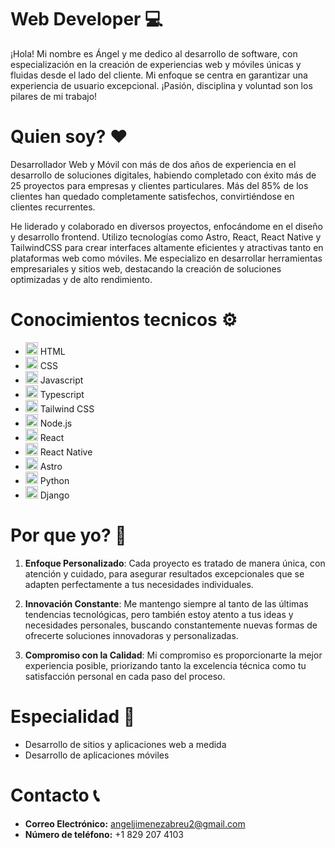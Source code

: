 # Web Developer 💻

¡Hola! Mi nombre es Ángel y me dedico al desarrollo de software, con especialización en la creación de experiencias web y móviles únicas y fluidas desde el lado del cliente. Mi enfoque se centra en garantizar una experiencia de usuario excepcional. ¡Pasión, disciplina y voluntad son los pilares de mi trabajo!

# Quien soy? ❤

Desarrollador Web y Móvil con más de dos años de experiencia en el desarrollo de soluciones digitales, habiendo completado con éxito más de 25 proyectos para empresas y clientes particulares. Más del 85% de los clientes han quedado completamente satisfechos, convirtiéndose en clientes recurrentes.

He liderado y colaborado en diversos proyectos, enfocándome en el diseño y desarrollo frontend. Utilizo tecnologías como Astro, React, React Native y TailwindCSS para crear interfaces altamente eficientes y atractivas tanto en plataformas web como móviles. Me especializo en desarrollar herramientas empresariales y sitios web, destacando la creación de soluciones optimizadas y de alto rendimiento.

# Conocimientos tecnicos ⚙

- <img src="https://cdn-icons-png.flaticon.com/512/1532/1532556.png" alt="HTML Logo" width="20"/> HTML
- <img src="https://upload.wikimedia.org/wikipedia/commons/thumb/6/62/CSS3_logo.svg/800px-CSS3_logo.svg.png" alt="CSS Logo" width="20"/> CSS
- <img src="https://upload.wikimedia.org/wikipedia/commons/thumb/9/99/Unofficial_JavaScript_logo_2.svg/800px-Unofficial_JavaScript_logo_2.svg.png" alt="JS Logo" width="20"/> Javascript
- <img src="https://upload.wikimedia.org/wikipedia/commons/thumb/4/4c/Typescript_logo_2020.svg/450px-Typescript_logo_2020.svg.png" alt="TS Logo" width="20"/> Typescript
- <img src="https://upload.wikimedia.org/wikipedia/commons/thumb/d/d5/Tailwind_CSS_Logo.svg/320px-Tailwind_CSS_Logo.svg.png" alt="Tailwind CSS Logo" width="20"/> Tailwind CSS
- <img src="https://upload.wikimedia.org/wikipedia/commons/thumb/d/d9/Node.js_logo.svg/1280px-Node.js_logo.svg.png" alt="Node.js Logo" width="20"/> Node.js
- <img src="https://upload.wikimedia.org/wikipedia/commons/thumb/4/47/React.svg/768px-React.svg.png" alt="React.js Logo" width="20"/> React
- <img src="https://upload.wikimedia.org/wikipedia/commons/thumb/a/a7/React-icon.svg/375px-React-icon.svg.png" alt="React.js Logo" width="20"/> React Native
- <img src="https://upload.wikimedia.org/wikipedia/commons/thumb/c/ca/Astro.svg/375px-Astro.svg.png" alt="React.js Logo" width="20"/> Astro
- <img src="https://upload.wikimedia.org/wikipedia/commons/thumb/c/c3/Python-logo-notext.svg/1869px-Python-logo-notext.svg.png" alt="Python Logo" width="20"/> Python
- <img src="https://download.logo.wine/logo/Django_(web_framework)/Django_(web_framework)-Logo.wine.png" alt="Django Logo" width="20"/> Django

# Por que yo? 🤝

1. **Enfoque Personalizado**: Cada proyecto es tratado de manera única, con atención y cuidado, para asegurar resultados excepcionales que se adapten perfectamente a tus necesidades individuales.

2. **Innovación Constante**: Me mantengo siempre al tanto de las últimas tendencias tecnológicas, pero también estoy atento a tus ideas y necesidades personales, buscando constantemente nuevas formas de ofrecerte soluciones innovadoras y personalizadas.

3. **Compromiso con la Calidad**: Mi compromiso es proporcionarte la mejor experiencia posible, priorizando tanto la excelencia técnica como tu satisfacción personal en cada paso del proceso.

# Especialidad 🎯

- Desarrollo de sitios y aplicaciones web a medida
- Desarrollo de aplicaciones móviles

# Contacto 📞

- **Correo Electrónico:** angeljimenezabreu2@gmail.com
- **Número de teléfono:** +1 829 207 4103

